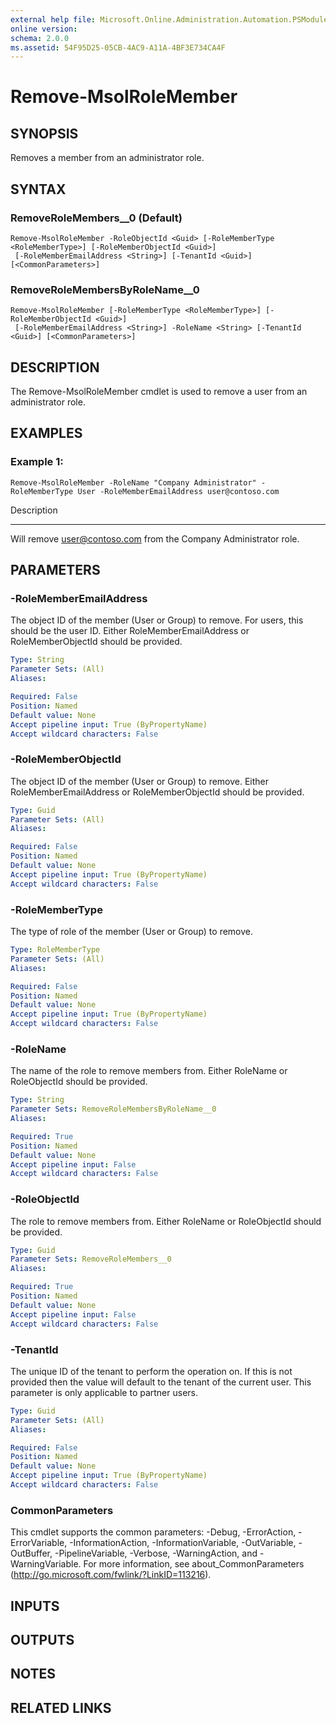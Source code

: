 ```yaml
---
external help file: Microsoft.Online.Administration.Automation.PSModule.dll-Help.xml
online version: 
schema: 2.0.0
ms.assetid: 54F95D25-05CB-4AC9-A11A-4BF3E734CA4F
---
```


# Remove-MsolRoleMember

## SYNOPSIS
Removes a member from an administrator role.

## SYNTAX

### RemoveRoleMembers__0 (Default)
```
Remove-MsolRoleMember -RoleObjectId <Guid> [-RoleMemberType <RoleMemberType>] [-RoleMemberObjectId <Guid>]
 [-RoleMemberEmailAddress <String>] [-TenantId <Guid>] [<CommonParameters>]
```

### RemoveRoleMembersByRoleName__0
```
Remove-MsolRoleMember [-RoleMemberType <RoleMemberType>] [-RoleMemberObjectId <Guid>]
 [-RoleMemberEmailAddress <String>] -RoleName <String> [-TenantId <Guid>] [<CommonParameters>]
```

## DESCRIPTION
The Remove-MsolRoleMember cmdlet is used to remove a user from an administrator role.

## EXAMPLES

### Example 1: 
```
Remove-MsolRoleMember -RoleName "Company Administrator" -RoleMemberType User -RoleMemberEmailAddress user@contoso.com
```

Description

-----------

Will remove user@contoso.com from the Company Administrator role.

## PARAMETERS

### -RoleMemberEmailAddress
The object ID of the member (User or Group) to remove.
For users, this should be the
            user ID.
Either RoleMemberEmailAddress or RoleMemberObjectId should be provided.

```yaml
Type: String
Parameter Sets: (All)
Aliases: 

Required: False
Position: Named
Default value: None
Accept pipeline input: True (ByPropertyName)
Accept wildcard characters: False
```

### -RoleMemberObjectId
The object ID of the member (User or Group) to remove.
Either RoleMemberEmailAddress
            or RoleMemberObjectId should be provided.

```yaml
Type: Guid
Parameter Sets: (All)
Aliases: 

Required: False
Position: Named
Default value: None
Accept pipeline input: True (ByPropertyName)
Accept wildcard characters: False
```

### -RoleMemberType
The type of role of the member (User or Group) to remove.

```yaml
Type: RoleMemberType
Parameter Sets: (All)
Aliases: 

Required: False
Position: Named
Default value: None
Accept pipeline input: True (ByPropertyName)
Accept wildcard characters: False
```

### -RoleName
The name of the role to remove members from.
Either RoleName or RoleObjectId should be
            provided.

```yaml
Type: String
Parameter Sets: RemoveRoleMembersByRoleName__0
Aliases: 

Required: True
Position: Named
Default value: None
Accept pipeline input: False
Accept wildcard characters: False
```

### -RoleObjectId
The role to remove members from.
Either RoleName or RoleObjectId should be provided.

```yaml
Type: Guid
Parameter Sets: RemoveRoleMembers__0
Aliases: 

Required: True
Position: Named
Default value: None
Accept pipeline input: False
Accept wildcard characters: False
```

### -TenantId
The unique ID of the tenant to perform the operation on.
If this is not provided then the value will default to the tenant of the current user.
This parameter is only applicable to partner users.

```yaml
Type: Guid
Parameter Sets: (All)
Aliases: 

Required: False
Position: Named
Default value: None
Accept pipeline input: True (ByPropertyName)
Accept wildcard characters: False
```

### CommonParameters
This cmdlet supports the common parameters: -Debug, -ErrorAction, -ErrorVariable, -InformationAction, -InformationVariable, -OutVariable, -OutBuffer, -PipelineVariable, -Verbose, -WarningAction, and -WarningVariable. For more information, see about_CommonParameters (http://go.microsoft.com/fwlink/?LinkID=113216).

## INPUTS

## OUTPUTS

## NOTES

## RELATED LINKS


